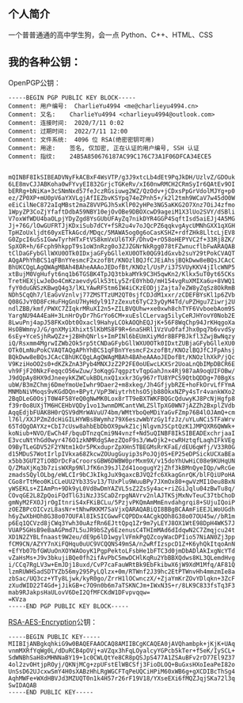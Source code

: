 个人简介
---------------
一个普普通通的高中学生狗，会一点 Python、C++、HTML、CSS

我的各种公钥：
--------------
OpenPGP公钥：

    -----BEGIN PGP PUBLIC KEY BLOCK-----
    Comment: 用户编号:	CharlieYu4994 <me@charlieyu4994.cn>
    Comment: 又名:	CharlieYu4994 <charlieyu4994@outlook.com>
    Comment: 连接时间:	2020/7/11 0:02
    Comment: 过期时间:	2022/7/11 12:00
    Comment: 文件系统:	4096 位 RSA(绝密密钥可用)
    Comment: 用途:	签名, 仅加密, 正在认证的用户编号, SSH 认证
    Comment: 指纹:	24B5A850676187AC99C176C73A1F06DFCA34ECE5


    mQINBF8IkSIBEADVNyFkACBxF4WsVTP/g3J9xtcLb4dEt9PqJkDH/UzlvZ/GDOuk
    6LE8mvCJJABKoha0wFYvyEI832GrjcTGKeRv/xI60nwRMCH2CRmSyIr6QAtEv9OI
    bERRg+bNiKa+3cSNmNxd57feJczRGsiuwg2WZ/QzOdv+jCDxsPpGrVdolMJYg+p0
    ez/ZP0XP+mU0pV6aYXVLgjAfIEZbvKSYpq74eZPnh5+/k2l2tmh9WCaV7w45dO0W
    eEiCilNeC872aIqMBst2maZ8VVPGJh5xKlP02yHPe3NG5aKKG2O7Xnz7OiJ4zfmo
    1WpyZP3CoZjYfaftDdbA59NBY10ejOvOBe9DBOXcwD9ageiM1X3lUo2SVY/dSBli
    V7oxWfWDU4baOLpjYDyZgd8YsGUbUFAyZq7nikDYR4GGP4SqftIsd5aiEJj4A5MG
    Jj+76G/lOwGUFRTJjKDxiSub7dCY+fSR2u4v7oJQcPZ6qqkvgAycUMNhGXX1qXGH
    TpHZoUxljdt60yxETkAGcd/MDqc/5MAWA5og0g6oCasKSHZ+rdfZHk8LltcLjEV8
    G0ZpcI6uSsIGwwTyrhHTxFtVS8kmVxUl6TXF/DhvQ+rO58oHEPYVC2f+33Rj8ZK/
    SpXOR+h/6Fcph9hkppT9s1oW3nRzg0o3ZJZGNrNkRgg078tFZwnucflbFwARAQAB
    tClDaGFybGllWXU0OTk0IDxjaGFybGlleXU0OTk0QG91dGxvb2suY29tPokCVAQT
    AQgAPhYhBCS1qFBnYYesmcF2xzofBt/KNOzlBQJfCJEiAhsjBQkDww8eBQsJCAcC
    BhUKCQgLAgQWAgMBAh4BAheAAAoJEDofBt/KNOzl/UsP/i37SVUyKKV4jIlcWNP5
    xtBujM0VgHufyt6nq1b6TGSBK4TpJQ3tbkaMYk9C3H5qwKn2/Klkx5uT0yt65CKs
    TretHEXjLwJeDo4CmKzaevdyGlk53tLy5ZrE0YhbO/mH154vgRuXMIXa6u+8VWQ1
    fyY0duGNSzKBwgQ4g3/lKLYAwRFStm6IW4iCKzEODjjZajta7eZW8yZqSz8OkRmB
    NDh5CqQh7/lEaGvVznlvj77ZMSTTzUM2QT0sjfCDJdM1xxr/zCDEFBYsKl1p6ZVb
    Q08GJvY0D8FcHuFHgGnU7HyHdyl917zZexut6TyC23yQyM4Td/uPZHgu7Ziwrj2U
    ndlZBB/kmf/PWXC7ZIqkrMRuXI2n5+ZILBVQUhw+xe0xwh8chTYF6VvboebAom9S
    YargNU94A4EaH+3LnHrOyDr7hGrYo6CM+xuEslCLervag5ilyCeRJHYovY0Nob2E
    8LwuPnj4apJ58FKxObt0Oxacl9HahyLCOkAOQhEQJjK+56F8WqChp94JrKHqgoXa
    HsOBWmnyJ/G/gnXMyiXhixt5lKbMS8F9R+6naSHRl1VzVuOfafJhx0pq7b6vvdSy
    6sEy+YceSjhRwQZz+j2BHhQNrls+ImPINl6bEUmXiyMdr8BFPBJkfl3ZwjBwNqzy
    iQ/Rsxmm4MgrwIZWb2Ok5rp5tCNDaGFybGllWXU0OTk0IDxtZUBjaGFybGlleXU0
    OTk0LmNuPokCVAQTAQgAPhYhBCS1qFBnYYesmcF2xzofBt/KNOzlBQJfCJFpAhsj
    BQkDww8eBQsJCAcCBhUKCQgLAgQWAgMBAh4BAheAAAoJEDofBt/KNOzlhXkP/jQc
    V9KziHoOO2s0+dKZkZnA3Pyb4MNXJzZ2P2FE0oUEwcLKXSr2UoaLnQbIMpDBCR6E
    vh9FjF20NkzFeqqcO56wZuw/3oKqgG7qgpztvTqpGahJnx4Rj987aA9oqUIFOBw/
    J9dQpAy8HX9dJneeykKZWCukBDLnxQ1xxkr3Gy967rTU8YPCS9QtbQDDg+70BgXs
    ubW/B3mZChmj6DmeYmoUeIwhr9Daer2+m8xkeg/Jh4GfjybRZE+hoFkOrvLfFYmA
    MNMbNiVMoqs9vKGdDQn+BPyt/VpP3WiytrhthsO5jb88OkxNZPy4sTr4vankWXo2
    2BqDLeG0OsjT0W4F58YeQ0gNwMK0Lox8rTT9eBXTWKFBQGcQduwyKJ8PcNjHgfp8
    f39r0o8UXjTM6HCEHbVQDy1vo13wnmDMCantVWLZSlTpXG0WN7jAZZh2BxplZVdb
    AqqEdjbFUAK8H0rQSV9dMrWAVuU74bm/WMtYboQeMDiYaGvFZmp76B4lOJAmQ+cm
    l76l/XXJPZmZdcHiGILHYWBs8Wymhz79X6eszwWbYzGy1fzJz/uYLuNCi5TFaWrv
    65TdQgOAYXz+CbI7cUsw8ahbEbDbOX9pwkZ1cjNlgvmJSCptQzK1JMPQXR6QWWk+
    koNiub+NVO/EwCh4F/bquDTnzqCmi9N4vnzf+Nd5uQINBF8IkSIBEADExchrjaaI
    E3vcuNtYhGd0wyr476O1zkNMRdgSAezZQoF9s3/WwOjk2+cwRHztqfLaqhIFkVEg
    O9ByTLeGDV52F2YNtm1kOr5PKxduprZpXHn5TBEGMsRrKFaE/dEU6qWfj/V33R0G
    d15MDuS7WotIrlpIVkxa68ZkcwZOUugGuyip3sPoJQj0S+EP25eDPSickUCXaBEa
    x5bb3GUT2TiO8DrDcFaCroorsGBW6DWBW0prMxm9X/v15doYhUwHiC08e9KUHqUN
    Q/ZMaXjKq3b7zisWXRp9NlJfK6n39sJlZd41oogugY2jZhf3kBMnQyeIQp/wRcGe
    zmadsSQylOLbg/eWLCIr9bCJkIkgJuX9qaxcBJVQ2fc6XkagGnrQK/blFQiUPoHA
    CGo8rTtMeo0KiCLeUU2Yb33Sv13/TUxPlu9WuuBPy7JXmOx80+gwVzMI1Oeu8BxN
    yWSEKLs+ZIAmPn+9Dk9yL0Vd8wDmYAZVL5sZ2ZsSy4ac+riZGiJqlu04zBwTu8q/
    COvqGE2L8ZpQoiFQdTlG3iNzJ3SCaDZrpgNAVrv2nlAJTKSjMxNvTeuC37tbChoD
    gmNyM2FXOJjrOgItnriS4xFKiBCLu/5PzjvPKQmAmMmEnvdahgrqi8+SUjuIQoiP
    zOEZBPcOICvzL8asNr+tNhwRKKM7SaVjxQARAQABiQI8BBgBCAAmFiEEJLWoUGdh
    h6yZwXbHOh8G38o07OUFAl8IkSICGwwFCQPDDx4ACgkQOh8G38o07OU45w//bR1m
    p6Eq1QCVzd8jCWq3Ywh30uAzfRn6EJttQpq1Zr9m7yLEYJ8OX1WtE98DpH4WK57J
    VUAP5GHsB9eBaAGPmd7L5uJR9bSZy6EzenusC4THImMAd6dIdqwN2C7Zmqjcu24t
    XD1N2ZYBLfnaast9W2eu/dE9p6lD1wgylVFmkPgQZcoyWacDPIio57NiAN0Zj3pp
    fCM9CN/AZYY7nXiFQHqu0uUC9VCQQNS49mSA/n2wRfIzspcD1Z+K6yhQkItqoAnN
    +EfYb07bfGWUuOnXOYWAOoyK1PgpPektoLFsbHe1bFTC3d0jmDbADlAkIxgNcYTd
    vZaHsMs+J9v3bkujiBQe0fh2ifAvPbC5mwDCHlKqRu2YbBBXQdws8KL3QLemdHvg
    i/CCq7RgLV3w+EmJDj18uxd/CvP7caFauWRtBk9EbFkibwX6jW9XdM1Mfq/AF81Q
    lzmRUWHSadSDTYZb56my295PyLQlzx+0m/RTWnf2J39hc2EtPTWnvHh4mmzmIe8a
    zbSac/UQ3cz+YTy8Ljwk/kyR0go/ZrrH1lOCwnczX/+ZjaYmKrZOvYDlqkn+3ZcF
    zXudWID22T4Gd+jJikGB+c7O9n0b6m7aTSKNCJm+IWxN3S+r/8LK9C833fsTq3F3
    mab9RJakpsHaULovV6DeI2QfMFCKdW1DFvpvqqw=
    =KVza
    -----END PGP PUBLIC KEY BLOCK-----


[RSA-AES-Encryption](https://github.com/LassiCat/RSA-AES-Encryption)公钥：

    -----BEGIN PUBLIC KEY-----
    MIIBIjANBgkqhkiG9w0BAQEFAAOCAQ8AMIIBCgKCAQEA0jAVQhambpk+jKjK+UAq
    vnmMXRfYqWg0L/dDuRCB4pOVj+aVZqx3hFqLOyalcyYGPcb5kTer+f5eK/IySCL+
    SdWNBhSaH8xMHNNaBY19+1c0CWLQtYe8CR8pQSJpS477A1ZSAuBFv2rD77El9Z37
    4ol2zvOHtjpROyj/QKNjMCg+zpUFstElWBCSfj3FioDLOQ+BuGxsHXoIeaPeI82o
    UnSsD62UJcxwSmY4H0sXABzHhLRgWGCFTqPeUQCiHPiM60xWB6g+gXCDIBcThSg4
    AqhMWFe+WXdHBVJd3MZUQT0n1k4H57r26rF19V18/YXseEXi6fMQZJqjSKa72l3q
    SwIDAQAB
    -----END PUBLIC KEY-----
